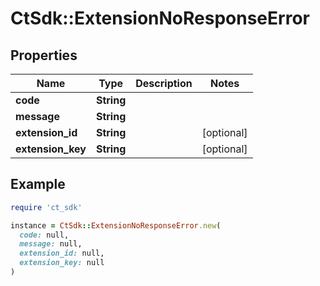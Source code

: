 # CtSdk::ExtensionNoResponseError

## Properties

| Name | Type | Description | Notes |
| ---- | ---- | ----------- | ----- |
| **code** | **String** |  |  |
| **message** | **String** |  |  |
| **extension_id** | **String** |  | [optional] |
| **extension_key** | **String** |  | [optional] |

## Example

```ruby
require 'ct_sdk'

instance = CtSdk::ExtensionNoResponseError.new(
  code: null,
  message: null,
  extension_id: null,
  extension_key: null
)
```

